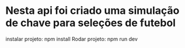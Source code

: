 # Nesta api foi criado uma simulação de chave para seleções de futebol

instalar projeto: npm install
Rodar projeto: npm run dev
